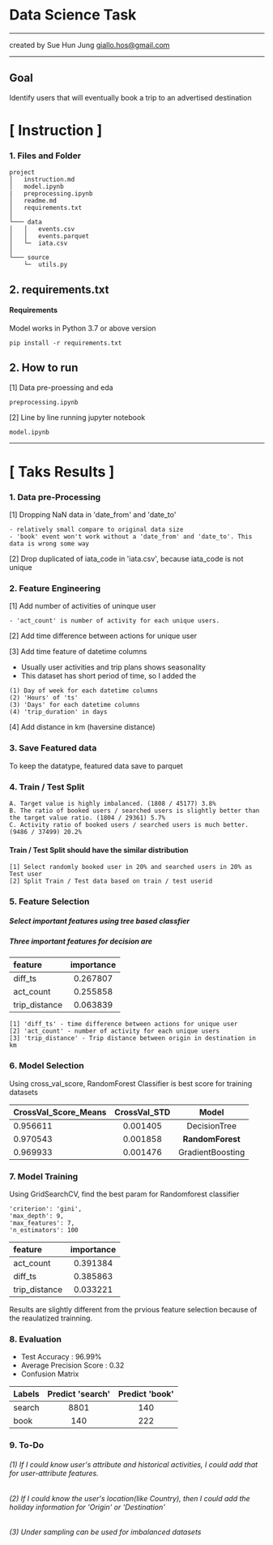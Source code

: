 # Data Science Task 

----------------------

created by Sue Hun Jung giallo.hos@gmail.com

----------------------

## Goal 


Identify users that will eventually book a trip to an advertised destination


# [ Instruction ]

### 1. Files and Folder 

```
project
│   instruction.md
│   model.ipynb
|   preprocessing.ipynb
│   readme.md
│   requirements.txt
│
└─── data
│   │   events.csv 
│   │   events.parquet 
│   └─  iata.csv
│   
└─── source
    └─  utils.py   
```

## 2. requirements.txt 
#### Requirements

Model works in Python 3.7 or above version
```
pip install -r requirements.txt
```

## 2. How to run 

[1] Data pre-proessing and eda

```
preprocessing.ipynb 
```

[2] Line by line running jupyter notebook

```
model.ipynb 
```




----------------------

# [ Taks Results ]

### 1. Data pre-Processing 

[1] Dropping NaN data in 'date_from' and 'date_to'<br>

    - relatively small compare to original data size 
    - 'book' event won't work without a 'date_from' and 'date_to'. This data is wrong some way 

[2] Drop duplicated of iata_code in 'iata.csv', because iata_code is not unique<br>


### 2. Feature Engineering 

[1] Add number of activities of uninque user<br>

    - 'act_count' is number of activity for each unique users. 

[2] Add time difference between actions for unique user<br>

[3] Add time feature of datetime columns<br>

- Usually user activities and trip plans shows seasonality
- This dataset has short period of time, so I added the

```
(1) Day of week for each datetime columns
(2) 'Hours' of 'ts'
(3) 'Days' for each datetime columns
(4) 'trip_duration' in days
```

[4] Add distance in km (haversine distance)


### 3. Save Featured data

To keep the datatype, featured data save to parquet


### 4. Train / Test Split
```
A. Target value is highly imbalanced. (1808 / 45177) 3.8%
B. The ratio of booked users / searched users is slightly better than the target value ratio. (1804 / 29361) 5.7%
C. Activity ratio of booked users / searched users is much better. (9486 / 37499) 20.2%
```

#### Train / Test Split should have the similar distribution
```
[1] Select randomly booked user in 20% and searched users in 20% as Test user
[2] Split Train / Test data based on train / test userid
```

### 5. Feature Selection

##### Select important features using tree based classfier 

##### Three important features for decision are

| feature | importance | 
|:--------|:--------:|
| diff_ts | 0.267807 | 
| act_count | 0.255858 | 
| trip_distance | 0.063839 | 


```
[1] 'diff_ts' - time difference between actions for unique user
[2] 'act_count' - number of activity for each unique users
[3] 'trip_distance' - Trip distance between origin in destination in km
```

### 6. Model Selection

Using cross_val_score, RandomForest Classifier is best score for training datasets 

| CrossVal_Score_Means | CrossVal_STD | Model |
|:--------|:--------:|:--------:|
| 0.956611 | 0.001405 | DecisionTree |
| 0.970543 | 0.001858 | <b>RandomForest</b> |
| 0.969933 | 0.001476 | GradientBoosting|


### 7. Model Training

Using GridSearchCV, find the best param for Randomforest classifier <br>

```
'criterion': 'gini', 
'max_depth': 9, 
'max_features': 7, 
'n_estimators': 100
```

| feature | importance | 
|:--------|:--------:|
| act_count | 0.391384| 
| diff_ts | 0.385863 | 
| trip_distance | 0.033221 | 

Results are slightly different from the prvious feature selection 
because of the reaulatized trainning. <br>


### 8. Evaluation

- Test Accuracy : 96.99%
- Average Precision Score : 0.32 
- Confusion Matrix

| Labels | Predict 'search' | Predict 'book' |
|:--------|:--------:|:--------:|
| search | 8801 | 140 |
| book | 140 | 222 |

### 9. To-Do

###### (1) If I could know user's attribute and historical activities, I could add that for user-attribute features.
###### (2) If I could know the user's location(like Country), then I could add the holiday information for 'Origin' or 'Destination'
###### (3) Under sampling can be used for imbalanced datasets